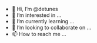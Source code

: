 - 👋 Hi, I’m @detunes
- 👀 I’m interested in ...
- 🌱 I’m currently learning ...
- 💞️ I’m looking to collaborate on ...
- 📫 How to reach me ...

<!---
detunes/detunes is a ✨ special ✨ repository because its `README.md` (this file) appears on your GitHub profile.
You can click the Preview link to take a look at your changes.
--->
